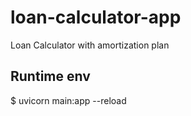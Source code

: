 # loan-calculator-app
Loan Calculator with amortization plan

## Runtime env
$ uvicorn main:app --reload
